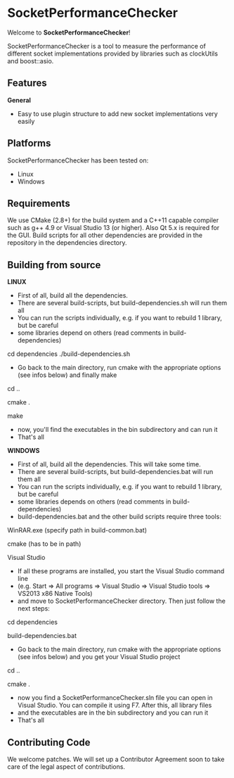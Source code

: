 
# SocketPerformanceChecker #

Welcome to **SocketPerformanceChecker**!

SocketPerformanceChecker is a tool to measure the performance of different socket implementations provided by libraries such as clockUtils and boost::asio.

## Features ##
 
**General**

 * Easy to use plugin structure to add new socket implementations very easily

## Platforms ##

SocketPerformanceChecker has been tested on:

 * Linux
 * Windows

## Requirements ##

We use CMake (2.8+) for the build system and a C++11 capable compiler such as g++ 4.9 or Visual Studio 13 (or higher). Also Qt 5.x is required for the GUI. Build scripts for all other dependencies are provided in the repository in the dependencies directory.

## Building from source ##

**LINUX**

 * First of all, build all the dependencies.
 * There are several build-scripts, but build-dependencies.sh will run them all
 * You can run the scripts individually, e.g. if you want to rebuild 1 library, but be careful
 * some libraries depend on others (read comments in build-dependencies)

cd dependencies
./build-dependencies.sh

 * Go back to the main directory, run cmake with the appropriate options (see infos below) and finally make

cd ..

cmake .

make

 * now, you'll find the executables in the bin subdirectory and can run it
 * That's all

**WINDOWS**

 * First of all, build all the dependencies. This will take some time.
 * There are several build-scripts, but build-dependencies.bat will run them all
 * You can run the scripts individually, e.g. if you want to rebuild 1 library, but be careful
 * some libraries depends on others (read comments in build-dependencies)
 * build-dependencies.bat and the other build scripts require three tools:
	
 WinRAR.exe (specify path in build-common.bat)
 
 cmake (has to be in path)
 
 Visual Studio
		
 * If all these programs are installed, you start the Visual Studio command line
 * (e.g. Start => All programs => Visual Studio => Visual Studio tools => VS2013 x86 Native Tools)
 * and move to SocketPerformanceChecker directory. Then just follow the next steps:

cd dependencies

build-dependencies.bat

 * Go back to the main directory, run cmake with the appropriate options (see infos below) and you get your Visual Studio project

cd ..

cmake .

 * now you find a SocketPerformanceChecker.sln file you can open in Visual Studio. You can compile it using F7. After this, all library files
 * and the executables are in the bin subdirectory and you can run it
 * That's all

## Contributing Code ##

We welcome patches. We will set up a Contributor Agreement soon to take care of the legal aspect of contributions.
